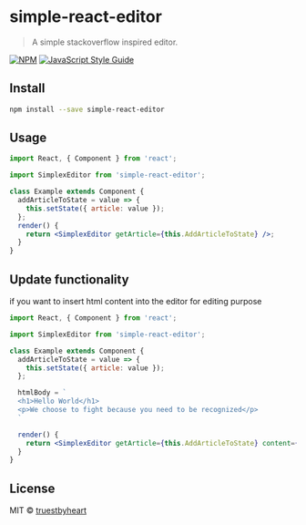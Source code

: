 # simple-react-editor

> A simple stackoverflow inspired editor.

[![NPM](https://img.shields.io/npm/v/simple-react-editor.svg)](https://www.npmjs.com/package/simple-react-editor) [![JavaScript Style Guide](https://img.shields.io/badge/code_style-standard-brightgreen.svg)](https://standardjs.com)

## Install

```bash
npm install --save simple-react-editor
```

## Usage

```jsx
import React, { Component } from 'react';

import SimplexEditor from 'simple-react-editor';

class Example extends Component {
  addArticleToState = value => {
    this.setState({ article: value });
  };
  render() {
    return <SimplexEditor getArticle={this.AddArticleToState} />;
  }
}
```

## Update functionality
if you want to insert html content into the editor for editing purpose

```jsx
import React, { Component } from 'react';

import SimplexEditor from 'simple-react-editor';

class Example extends Component {
  addArticleToState = value => {
    this.setState({ article: value });
  };

  htmlBody = `
  <h1>Hello World</h1>
  <p>We choose to fight because you need to be recognized</p>
  `

  render() {
    return <SimplexEditor getArticle={this.AddArticleToState} content={this.htmlBody}/>;
  }
}
```

## License

MIT © [truestbyheart](https://github.com/truestbyheart)
